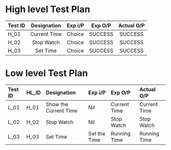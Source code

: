 # High level Test Plan

|**Test ID**|**Designation**|**Exp i/P**|**Exp O/P**|**Actual O/P**|
| :- | :-: | :-: | :-: | :-: |
|H\_01|Current Time|Choice|SUCCESS|SUCCESS|
|H\_02|Stop Watch|Choice|SUCCESS|SUCCESS|
|H\_03|Set Time|Choice|SUCCESS|SUCCESS|

# Low level Test Plan

|Test ID|HL\_ID|Designation|Exp i/P|Exp O/P|Actual O/P|
| :- | :- | :- | :- | :- | :- |
|L\_01|H\_01| Show the Current Time|Nil|Current Time|Current Time|
|L\_02|H\_02|Stop Watch|Nil|Stop Watch|Stop Watch|
|L\_03|H\_03|Set Time|Set the Time |Running Time|Running Time|



